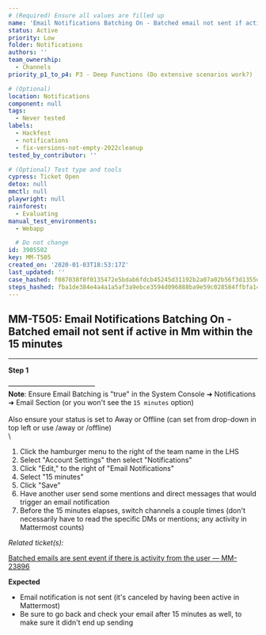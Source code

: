 ```yaml
---
# (Required) Ensure all values are filled up
name: 'Email Notifications Batching On - Batched email not sent if active in Mm within the 15 minutes'
status: Active
priority: Low
folder: Notifications
authors: ''
team_ownership:
  - Channels
priority_p1_to_p4: P3 - Deep Functions (Do extensive scenarios work?)

# (Optional)
location: Notifications
component: null
tags:
  - Never tested
labels:
  - Hackfest
  - notifications
  - fix-versions-not-empty-2022cleanup
tested_by_contributor: ''

# (Optional) Test type and tools
cypress: Ticket Open
detox: null
mmctl: null
playwright: null
rainforest:
  - Evaluating
manual_test_environments:
  - Webapp

  # Do not change
id: 3905502
key: MM-T505
created_on: '2020-01-03T18:53:17Z'
last_updated: ''
case_hashed: f087038f0f0135472e5bdab6fdcb45245d31192b2a07a02b56f3d1355df7dfcfb062b8c50ee9a0b19e86e1354403bf2f
steps_hashed: fba1de384e4a4a1a5af3a9ebce3594d096888ba9e59c028584ffbfa143fd7468d4c5e775363e12c2c802e4b3700cbb77
---
```


<!-- (Auto-generated) Based on frontmatter's "key" and "name" -->

## MM-T505: Email Notifications Batching On - Batched email not sent if active in Mm within the 15 minutes

---

**Step 1**

–––––––––––––––––––––––––\
**Note**: Ensure Email Batching is "true" in the System Console ➜ Notifications ➜ Email Section (or you won't see the `15 minutes` option)\
\
Also ensure your status is set to Away or Offline (can set from drop-down in top left or use /away or /offline)\
\\

1. Click the hamburger menu to the right of the team name in the LHS
2. Select "Account Settings" then select "Notifications"
3. Click "Edit‚" to the right of "Email Notifications"
4. Select "15 minutes"
5. Click "Save"
6. Have another user send some mentions and direct messages that would trigger an email notification
7. Before the 15 minutes elapses, switch channels a couple times (don't necessarily have to read the specific DMs or mentions; any activity in Mattermost counts)

_Related ticket(s):_

[Batched emails are sent event if there is activity from the user — MM-23896](https://mattermost.atlassian.net/browse/MM-23896)

**Expected**

- Email notification is not sent (it's canceled by having been active in Mattermost)
- Be sure to go back and check your email after 15 minutes as well, to make sure it didn't end up sending
